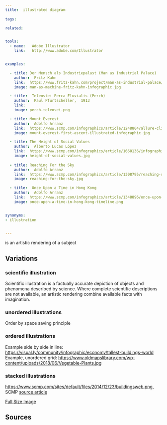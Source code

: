 ```yaml
---
title:  illustrated diagram
  
tags:

related:


tools:
  - name:   Adobe Illustrator
    link:   http://www.adobe.com/Illustrator


examples:

  - title: Der Mensch als Industriepalast (Man as Industrial Palace)
    author:  Fritz Kahn
    link:  https://www.fritz-kahn.com/project/man-as-industrial-palace/
    image: man-as-machine-fritz-kahn-infographic.jpg

  - title:  Teleostei Perca Fluvialis (Perch)
    author:  Paul Pfurtscheller,  1913
    link:  
    image: perch-teleosei.png

  - title: Mount Everest
    author:  Adolfo Arranz
    link:  https://www.scmp.com/infographics/article/1248804/allure-climbing-mount-everest
    image: mount-everest-first-ascent-illustrated-infographic.jpg

  - title: The Height of Social Values
    author:  Alberto Lucas López
    link:  https://www.scmp.com/infographics/article/1668136/infographic-height-social-values
    image: height-of-social-values.jpg
    
  - title: Reaching For the Sky
    author:  Adolfo Arranz
    link:  https://www.scmp.com/infographics/article/1308795/reaching-sky-hong-kongs-changing-harbour-front
    image: reaching-for-the-sky.jpg

  - title:  Once Upon a Time in Hong Kong
    author:  Adolfo Arranz
    link:  https://www.scmp.com/infographics/article/1348896/once-upon-time-hong-kong-110-years-south-china-morning-post
    image: once-upon-a-time-in-hong-kong-timeline.png


synonyms:
- illustration


---
```

is an artistic rendering of a subject 



## Variations

### scientific illustration
 
Scientific illustration is a factually accurate depiction of objects and phenomena described by science. Where complete scientific descriptions are not available, an artistic rendering combine available facts with imagination.

### unordered illustrations

Order by space saving principle

### ordered illustrations


Example side by side in line: https://visual.ly/community/infographic/economy/tallest-buildings-world 
Example, unordered grid: https://www.oldmapslibrary.com/wp-content/uploads/2018/06/Vegetable-Plants.jpg

### stacked illustrations

https://www.scmp.com/sites/default/files/2014/12/23/buildingsweb.png, SCMP [source article](https://www.scmp.com/infographics/article/1668136/infographic-height-social-values)

[Full Size Image](http://yarr.me/c/475/10/on-hold-projects.jpg)


## Sources
